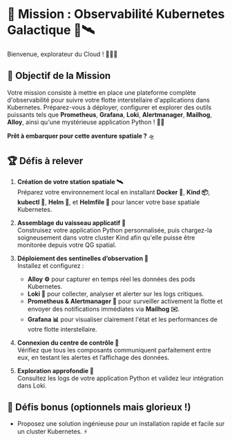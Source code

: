 # 🌌 Mission : Observabilité Kubernetes Galactique 🚀🛰️

Bienvenue, explorateur du Cloud ! 🌠👩‍🚀

## 🎯 Objectif de la Mission  

Votre mission consiste à mettre en place une plateforme complète d'observabilité pour suivre votre flotte interstellaire d'applications dans Kubernetes. Préparez-vous à déployer, configurer et explorer des outils puissants tels que **Prometheus**, **Grafana**, **Loki**, **Alertmanager**, **Mailhog**, **Alloy**, ainsi qu'une mystérieuse application Python ! 🐍✨

**Prêt à embarquer pour cette aventure spatiale ?** 🛸

## 🏆 Défis à relever

1. **Création de votre station spatiale 🛰️**  
   Préparez votre environnement local en installant **Docker 🐳**, **Kind 📦**, **kubectl 🔧**, **Helm 🎩**, et **Helmfile 📄** pour lancer votre base spatiale Kubernetes.

2. **Assemblage du vaisseau applicatif 🚀**  
   Construisez votre application Python personnalisée, puis chargez-la soigneusement dans votre cluster Kind afin qu'elle puisse être monitorée depuis votre QG spatial.

3. **Déploiement des sentinelles d’observation 📡**  
   Installez et configurez :
   - **Alloy ⚙️** pour capturer en temps réel les données des pods Kubernetes.
   - **Loki 📜** pour collecter, analyser et alerter sur les logs critiques.
   - **Prometheus & Alertmanager 🚨** pour surveiller activement la flotte et envoyer des notifications immédiates via **Mailhog ✉️**.
   - **Grafana 📊** pour visualiser clairement l'état et les performances de votre flotte interstellaire.

4. **Connexion du centre de contrôle 🔗**  
   Vérifiez que tous les composants communiquent parfaitement entre eux, en testant les alertes et l’affichage des données.

5. **Exploration approfondie 🧐**  
   Consultez les logs de votre application Python et validez leur intégration dans Loki.

## 🌟 Défis bonus (optionnels mais glorieux !)

- Proposez une solution ingénieuse pour un installation rapide et facile sur un cluster Kubernetes. ⚡


